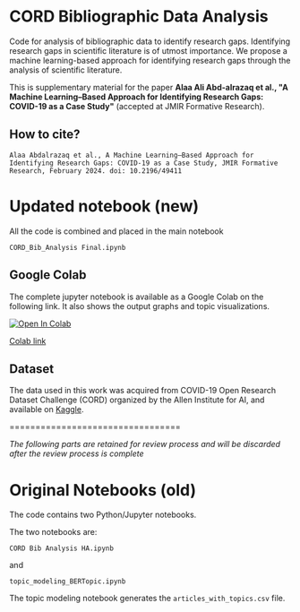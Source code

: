 # CORD Bibliographic Data Analysis
Code for analysis of bibliographic data to identify research gaps.
Identifying research gaps in scientific literature is of utmost importance. We propose a machine learning-based approach for identifying research gaps through the analysis of scientific literature. 

This is supplementary material for the paper __Alaa Ali Abd-alrazaq et al., "A Machine Learning–Based Approach for Identifying Research Gaps: COVID-19 as a Case Study"__ (accepted at JMIR Formative Research).

## How to cite?
```
Alaa Abdalrazaq et al., A Machine Learning–Based Approach for Identifying Research Gaps: COVID-19 as a Case Study, JMIR Formative Research, February 2024. doi: 10.2196/49411
```

# Updated notebook (new)
All the code is combined and placed in the main notebook  
```
CORD_Bib_Analysis Final.ipynb
```
## Google Colab
The complete jupyter notebook is available as a Google Colab on the following link. It also shows the output graphs and topic visualizations.

[![Open In Colab](https://colab.research.google.com/assets/colab-badge.svg)](https://colab.research.google.com/drive/1Vh-4KAz0GbCIwsI_A3J5pdhTj49IL-27?usp=sharing)

[Colab link](https://colab.research.google.com/drive/1Vh-4KAz0GbCIwsI_A3J5pdhTj49IL-27?usp=sharing)

## Dataset
The data used in this work was acquired from COVID-19 Open Research Dataset Challenge (CORD) organized by the Allen Institute for AI, and available on [Kaggle](https://www.kaggle.com/datasets/allen-institute-for-ai/CORD-19-research-challenge). 

=================================

_The following parts are retained for review process and will be discarded after the review process is complete_

# Original Notebooks (old)
The code contains two Python/Jupyter notebooks.

The two notebooks are:
```
CORD Bib Analysis HA.ipynb
```
and
```
topic_modeling_BERTopic.ipynb
```

The topic modeling notebook generates the ```articles_with_topics.csv``` file.
